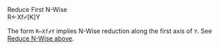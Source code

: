 <div class="heading">
  <div class="name">Reduce First N-Wise</div>
  <div class="command">R←Xf⌿[K]Y</div>
</div>

The form `R←Xf⌿Y` implies N-Wise reduction along the first axis of `Y`. See [Reduce N-Wise above](/reduce-n-wise.md#ReduceN-Wise).
